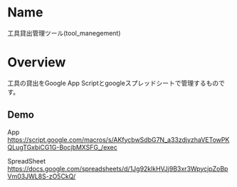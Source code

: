 # Name
工具貸出管理ツール(tool_manegement)

# Overview
工具の貸出をGoogle App Scriptとgoogleスプレッドシートで管理するものです。

## Demo
App
https://script.google.com/macros/s/AKfycbwSdbG7N_a33zdjyzhaVETowPKQLugTGxbiCG1G-BocjbMXSFG_/exec

SpreadSheet
https://docs.google.com/spreadsheets/d/1Jg92klkHVJj9B3xr3WpycjpZoBpVm03JWL8S-zO5CkQ/
